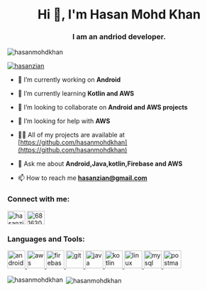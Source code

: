 <h1 align="center">Hi 👋, I'm Hasan Mohd Khan</h1>
<h3 align="center">I am an andriod developer.</h3>

<p align="left"> <img src="https://komarev.com/ghpvc/?username=hasanmohdkhan&label=Profile%20views&color=0e75b6&style=flat" alt="hasanmohdkhan" /> </p>

<p align="left"> <a href="https://twitter.com/hasanzian" target="blank"><img src="https://img.shields.io/twitter/follow/hasanzian?logo=twitter&style=for-the-badge" alt="hasanzian" /></a> </p>

- 🔭 I’m currently working on **Android**

- 🌱 I’m currently learning **Kotlin and AWS**

- 👯 I’m looking to collaborate on **Android and AWS projects**

- 🤝 I’m looking for help with **AWS**

- 👨‍💻 All of my projects are available at [https://github.com/hasanmohdkhan](https://github.com/hasanmohdkhan)

- 💬 Ask me about **Android,Java,kotlin,Firebase and AWS**

- 📫 How to reach me **hasanzian@gmail.com**

<h3 align="left">Connect with me:</h3>
<p align="left">
<a href="https://twitter.com/hasanzian" target="blank"><img align="center" src="https://cdn.jsdelivr.net/npm/simple-icons@3.0.1/icons/twitter.svg" alt="hasanzian" height="30" width="40" /></a>
<a href="https://stackoverflow.com/users/6816307" target="blank"><img align="center" src="https://cdn.jsdelivr.net/npm/simple-icons@3.0.1/icons/stackoverflow.svg" alt="6816307" height="30" width="40" /></a>
</p>

<h3 align="left">Languages and Tools:</h3>
<p align="left"> <a href="https://developer.android.com" target="_blank"> <img src="https://devicons.github.io/devicon/devicon.git/icons/android/android-original-wordmark.svg" alt="android" width="40" height="40"/> </a> <a href="https://aws.amazon.com" target="_blank"> <img src="https://devicons.github.io/devicon/devicon.git/icons/amazonwebservices/amazonwebservices-original-wordmark.svg" alt="aws" width="40" height="40"/> </a> <a href="https://firebase.google.com/" target="_blank"> <img src="https://www.vectorlogo.zone/logos/firebase/firebase-icon.svg" alt="firebase" width="40" height="40"/> </a> <a href="https://git-scm.com/" target="_blank"> <img src="https://www.vectorlogo.zone/logos/git-scm/git-scm-icon.svg" alt="git" width="40" height="40"/> </a> <a href="https://www.java.com" target="_blank"> <img src="https://devicons.github.io/devicon/devicon.git/icons/java/java-original-wordmark.svg" alt="java" width="40" height="40"/> </a> <a href="https://kotlinlang.org" target="_blank"> <img src="https://www.vectorlogo.zone/logos/kotlinlang/kotlinlang-icon.svg" alt="kotlin" width="40" height="40"/> </a> <a href="https://www.linux.org/" target="_blank"> <img src="https://devicons.github.io/devicon/devicon.git/icons/linux/linux-original.svg" alt="linux" width="40" height="40"/> </a> <a href="https://www.mysql.com/" target="_blank"> <img src="https://devicons.github.io/devicon/devicon.git/icons/mysql/mysql-original-wordmark.svg" alt="mysql" width="40" height="40"/> </a> <a href="https://postman.com" target="_blank"> <img src="https://www.vectorlogo.zone/logos/getpostman/getpostman-icon.svg" alt="postman" width="40" height="40"/> </a> </p>

<p><img align="left" src="https://github-readme-stats.vercel.app/api/top-langs?username=hasanmohdkhan&show_icons=true&locale=en&layout=compact" alt="hasanmohdkhan" /></p>

<p>&nbsp;<img align="center" src="https://github-readme-stats.vercel.app/api?username=hasanmohdkhan&show_icons=true&locale=en" alt="hasanmohdkhan" /></p>

